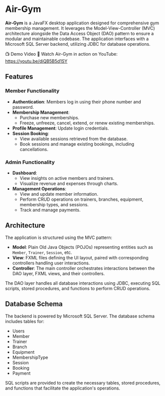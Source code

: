 # Air-Gym

**Air-Gym** is a JavaFX desktop application designed for comprehensive gym membership management. It leverages the Model-View-Controller (MVC) architecture alongside the Data Access Object (DAO) pattern to ensure a modular and maintainable codebase. The application interfaces with a Microsoft SQL Server backend, utilizing JDBC for database operations.

📺 Demo Video
🎥 Watch Air-Gym in action on YouTube: https://youtu.be/diQB5B5d1SY

## Features

### Member Functionality

- **Authentication**: Members log in using their phone number and password.
- **Membership Management**:
  - Purchase new memberships.
  - Freeze, unfreeze, cancel, extend, or renew existing memberships.
- **Profile Management**: Update login credentials.
- **Session Booking**:
  - View available sessions retrieved from the database.
  - Book sessions and manage existing bookings, including cancellations.

### Admin Functionality

- **Dashboard**:
  - View insights on active members and trainers.
  - Visualize revenue and expenses through charts.
- **Management Operations**:
  - View and update member information.
  - Perform CRUD operations on trainers, branches, equipment, membership types, and sessions.
  - Track and manage payments.

## Architecture

The application is structured using the MVC pattern:

- **Model**: Plain Old Java Objects (POJOs) representing entities such as `Member`, `Trainer`, `Session`, etc.
- **View**: FXML files defining the UI layout, paired with corresponding controllers handling user interactions.
- **Controller**: The main controller orchestrates interactions between the DAO layer, FXML views, and their controllers.

The DAO layer handles all database interactions using JDBC, executing SQL scripts, stored procedures, and functions to perform CRUD operations.

## Database Schema

The backend is powered by Microsoft SQL Server. The database schema includes tables for:

- Users
- Member
- Trainer
- Branch
- Equipment
- MembershipType
- Session
- Booking
- Payment

SQL scripts are provided to create the necessary tables, stored procedures, and functions that facilitate the application's operations.


